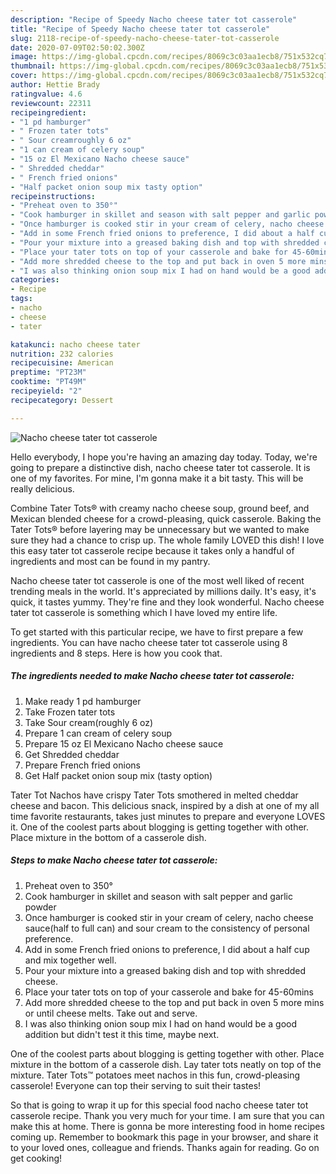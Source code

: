```yaml
---
description: "Recipe of Speedy Nacho cheese tater tot casserole"
title: "Recipe of Speedy Nacho cheese tater tot casserole"
slug: 2118-recipe-of-speedy-nacho-cheese-tater-tot-casserole
date: 2020-07-09T02:50:02.300Z
image: https://img-global.cpcdn.com/recipes/8069c3c03aa1ecb8/751x532cq70/nacho-cheese-tater-tot-casserole-recipe-main-photo.jpg
thumbnail: https://img-global.cpcdn.com/recipes/8069c3c03aa1ecb8/751x532cq70/nacho-cheese-tater-tot-casserole-recipe-main-photo.jpg
cover: https://img-global.cpcdn.com/recipes/8069c3c03aa1ecb8/751x532cq70/nacho-cheese-tater-tot-casserole-recipe-main-photo.jpg
author: Hettie Brady
ratingvalue: 4.6
reviewcount: 22311
recipeingredient:
- "1 pd hamburger"
- " Frozen tater tots"
- " Sour creamroughly 6 oz"
- "1 can cream of celery soup"
- "15 oz El Mexicano Nacho cheese sauce"
- " Shredded cheddar"
- " French fried onions"
- "Half packet onion soup mix tasty option"
recipeinstructions:
- "Preheat oven to 350°"
- "Cook hamburger in skillet and season with salt pepper and garlic powder"
- "Once hamburger is cooked stir in your cream of celery, nacho cheese sauce(half to full can) and sour cream to the consistency of personal preference."
- "Add in some French fried onions to preference, I did about a half cup and mix together well."
- "Pour your mixture into a greased baking dish and top with shredded cheese."
- "Place your tater tots on top of your casserole and bake for 45-60mins"
- "Add more shredded cheese to the top and put back in oven 5 more mins or until cheese melts. Take out and serve."
- "I was also thinking onion soup mix I had on hand would be a good addition but didn&#39;t test it this time, maybe next."
categories:
- Recipe
tags:
- nacho
- cheese
- tater

katakunci: nacho cheese tater 
nutrition: 232 calories
recipecuisine: American
preptime: "PT23M"
cooktime: "PT49M"
recipeyield: "2"
recipecategory: Dessert

---
```



![Nacho cheese tater tot casserole](https://img-global.cpcdn.com/recipes/8069c3c03aa1ecb8/751x532cq70/nacho-cheese-tater-tot-casserole-recipe-main-photo.jpg)

Hello everybody, I hope you're having an amazing day today. Today, we're going to prepare a distinctive dish, nacho cheese tater tot casserole. It is one of my favorites. For mine, I'm gonna make it a bit tasty. This will be really delicious.

Combine Tater Tots® with creamy nacho cheese soup, ground beef, and Mexican blended cheese for a crowd-pleasing, quick casserole. Baking the Tater Tots® before layering may be unnecessary but we wanted to make sure they had a chance to crisp up. The whole family LOVED this dish! I love this easy tater tot casserole recipe because it takes only a handful of ingredients and most can be found in my pantry.

Nacho cheese tater tot casserole is one of the most well liked of recent trending meals in the world. It's appreciated by millions daily. It's easy, it's quick, it tastes yummy. They're fine and they look wonderful. Nacho cheese tater tot casserole is something which I have loved my entire life.


To get started with this particular recipe, we have to first prepare a few ingredients. You can have nacho cheese tater tot casserole using 8 ingredients and 8 steps. Here is how you cook that.

<!--inarticleads1-->

##### The ingredients needed to make Nacho cheese tater tot casserole:

1. Make ready 1 pd hamburger
1. Take  Frozen tater tots
1. Take  Sour cream(roughly 6 oz)
1. Prepare 1 can cream of celery soup
1. Prepare 15 oz El Mexicano Nacho cheese sauce
1. Get  Shredded cheddar
1. Prepare  French fried onions
1. Get Half packet onion soup mix (tasty option)


Tater Tot Nachos have crispy Tater Tots smothered in melted cheddar cheese and bacon. This delicious snack, inspired by a dish at one of my all time favorite restaurants, takes just minutes to prepare and everyone LOVES it. One of the coolest parts about blogging is getting together with other. Place mixture in the bottom of a casserole dish. 

<!--inarticleads2-->

##### Steps to make Nacho cheese tater tot casserole:

1. Preheat oven to 350°
1. Cook hamburger in skillet and season with salt pepper and garlic powder
1. Once hamburger is cooked stir in your cream of celery, nacho cheese sauce(half to full can) and sour cream to the consistency of personal preference.
1. Add in some French fried onions to preference, I did about a half cup and mix together well.
1. Pour your mixture into a greased baking dish and top with shredded cheese.
1. Place your tater tots on top of your casserole and bake for 45-60mins
1. Add more shredded cheese to the top and put back in oven 5 more mins or until cheese melts. Take out and serve.
1. I was also thinking onion soup mix I had on hand would be a good addition but didn&#39;t test it this time, maybe next.


One of the coolest parts about blogging is getting together with other. Place mixture in the bottom of a casserole dish. Lay tater tots neatly on top of the mixture. Tater Tots™ potatoes meet nachos in this fun, crowd-pleasing casserole! Everyone can top their serving to suit their tastes! 

So that is going to wrap it up for this special food nacho cheese tater tot casserole recipe. Thank you very much for your time. I am sure that you can make this at home. There is gonna be more interesting food in home recipes coming up. Remember to bookmark this page in your browser, and share it to your loved ones, colleague and friends. Thanks again for reading. Go on get cooking!
